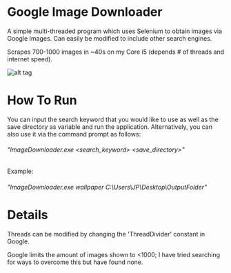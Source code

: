 # Google Image Downloader

A simple multi-threaded program which uses Selenium to obtain images via Google Images.
Can easily be modified to include other search engines.

Scrapes 700-1000 images in ~40s on my Core i5 (depends # of threads and internet speed).

![alt tag](https://raw.githubusercontent.com/jpxue/Google_Image_Downloader/master/app.png)

# How To Run

You can input the search keyword that you would like to use as well as the save directory as variable and run the application.
Alternatively, you can also use it via the command prompt as follows:

###### "ImageDownloader.exe <search_keyword> <save_directory>"

Example:
###### "ImageDownloader.exe wallpaper C:\Users\JP\Desktop\OutputFolder\"

# Details
Threads can be modified by changing the 'ThreadDivider' constant in Google.

Google limits the amount of images shown to <1000; I have tried searching for ways to overcome this but have found none.
